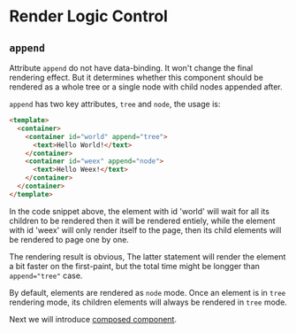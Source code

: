 # Render Logic Control

## `append`

Attribute `append` do not have data-binding. It won't change the final
rendering effect. But it determines whether this component should be
rendered as a whole tree or a single node with child nodes appended after.

`append` has two key attributes, `tree` and `node`, the usage is:

```html
<template>
  <container>
    <container id="world" append="tree">
      <text>Hello World!</text>
    </container>
    <container id="weex" append="node">
      <text>Hello Weex!</text>
    </container>
  </container>
</template>
```

In the code snippet above, the element with id 'world' will wait for all its
children to be rendered then it will be rendered entiely, while the element
with id 'weex' will only render itself to the page, then its child elements
will be rendered to page one by one.

The rendering result is obvious, The latter statement will render the
element a bit faster on the first-paint, but the total time might be longger
than `append="tree"` case.

By default, elements are rendered as `node` mode. Once an element is in
`tree` rendering mode, its children elements will always be rendered in
`tree` mode.

Next we will introduce [composed component](./composed-component.md).
